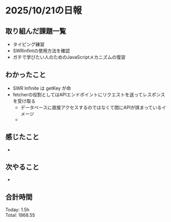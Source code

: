 # 2025/10/21の日報
## 取り組んだ課題一覧
* タイピング練習
* SWRinfintの使用方法を確認
* ガチで学びたい人のためのJavaScriptメカニズムの復習
## わかったこと 
* SWR Infinite は getKey が命
* fetcherの役割としてはAPIエンドポイントにリクエストを送ってレスポンスを受け取る
  * データベースに直接アクセスするのではなくて間にAPIが挟まっているイメージ
  *  
## 感じたこと
* 
## 次やること
* 
##  合計時間 
Today: 1.5h<br>
Total: 1868.55
